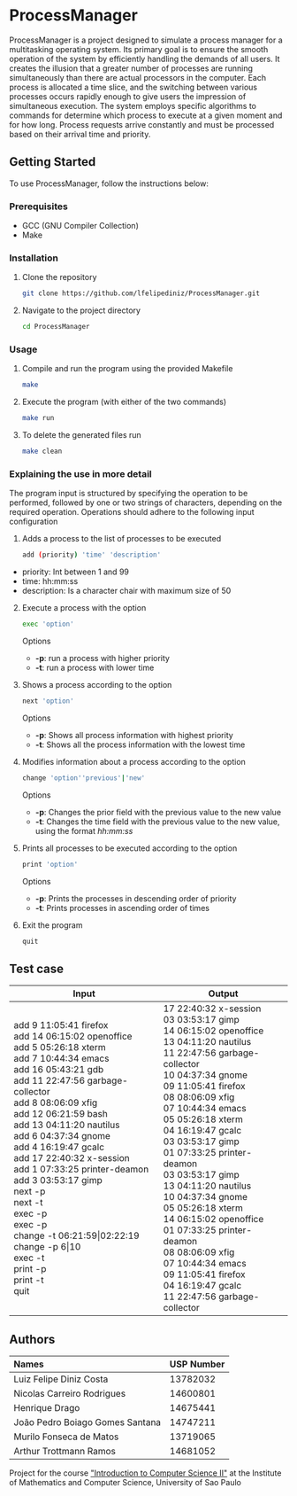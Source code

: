 # ProcessManager

ProcessManager is a project designed to simulate a process manager for a multitasking operating system. Its primary goal is to ensure the smooth operation of the system by efficiently handling the demands of all users. It creates the illusion that a greater number of processes are running simultaneously than there are actual processors in the computer. Each process is allocated a time slice, and the switching between various processes occurs rapidly enough to give users the impression of simultaneous execution. The system employs specific algorithms to commands for determine which process to execute at a given moment and for how long. Process requests arrive constantly and must be processed based on their arrival time and priority.

## Getting Started

To use ProcessManager, follow the instructions below:

### Prerequisites

- GCC (GNU Compiler Collection)
- Make

### Installation

1. Clone the repository

    ```bash
    git clone https://github.com/lfelipediniz/ProcessManager.git
    ```

2. Navigate to the project directory

    ```bash
    cd ProcessManager
    ```

### Usage

1. Compile and run the program using the provided Makefile

    ```bash
    make
    ```

2. Execute the program (with either of the two commands)

    ```bash
    make run
    ```

3. To delete the generated files run

    ```bash
    make clean
    ```

### Explaining the use in more detail

The program input is structured by specifying the operation to be performed, followed by one or two strings of characters, depending on the required operation. Operations should adhere to the following input configuration

1. Adds a process to the list of processes to be executed

    ```bash
    add (priority) 'time' 'description'
    ```

- priority: Int between 1 and 99
- time: hh:mm:ss
- description:  Is a character chair with  maximum size of 50

2. Execute a process with the option

    ```bash
    exec 'option'
    ```
    Options
    
    - **-p**: run a process with higher priority
    - **-t**: run a process with lower time  

3. Shows a process according to the option

    ```bash
    next 'option'
    ```
    Options
    
    - **-p**: Shows all process information with highest priority
    - **-t**: Shows all the process information with the lowest time
  
4. Modifies information about a process according to the option

    ```bash
    change 'option''previous'|'new'
    ```
    Options
    
    - **-p**: Changes the prior field with the previous value to the new value
    - **-t**: Changes the time field with the previous value to the new value, using the format *hh:mm:ss*

5. Prints all processes to be executed according to the option

    ```bash
    print 'option'
    ```
    Options
    
    - **-p**: Prints the processes in descending order of priority
    - **-t**: Prints processes in ascending order of times
  
6. Exit the program
  
    ```bash
    quit
    ```


## Test case

<table align="center">
<thead>
<tr>
<th>Input</th>
<th>Output</th>
</tr>
</thead>
<tbody>
<tr>
<td>
add 9 11:05:41 firefox <br>
add 14 06:15:02 openoffice<br>
add 5 05:26:18 xterm<br>
add 7 10:44:34 emacs<br>
add 16 05:43:21 gdb<br>
add 11 22:47:56 garbage-collector<br>
add 8 08:06:09 xfig<br>
add 12 06:21:59 bash<br>
add 13 04:11:20 nautilus<br>
add 6 04:37:34 gnome<br>
add 4 16:19:47 gcalc<br>
add 17 22:40:32 x-session<br>
add 1 07:33:25 printer-deamon<br>
add 3 03:53:17 gimp<br>
next -p<br>
next -t<br>
exec -p<br>
exec -p<br>
change -t 06:21:59|02:22:19<br>
change -p 6|10<br>
exec -t<br>
print -p<br>
print -t<br>
quit<br>
</td>
<td> 
17 22:40:32 x-session<br>
03 03:53:17 gimp<br>
14 06:15:02 openoffice<br>
13 04:11:20 nautilus<br>
11 22:47:56 garbage-collector<br>
10 04:37:34 gnome<br>
09 11:05:41 firefox<br>
08 08:06:09 xfig<br>
07 10:44:34 emacs<br>
05 05:26:18 xterm<br>
04 16:19:47 gcalc<br>
03 03:53:17 gimp<br>
01 07:33:25 printer-deamon<br>
03 03:53:17 gimp<br>
13 04:11:20 nautilus<br>
10 04:37:34 gnome<br>
05 05:26:18 xterm<br>
14 06:15:02 openoffice<br>
01 07:33:25 printer-deamon<br>
08 08:06:09 xfig<br>
07 10:44:34 emacs<br>
09 11:05:41 firefox<br>
04 16:19:47 gcalc<br>
11 22:47:56 garbage-collector<br>
</td>
</table>

## Authors

| Names                           | USP Number |
| :----------------------         | ---------- |
| Luiz Felipe Diniz Costa         | 13782032   |
| Nicolas Carreiro Rodrigues      | 14600801   |
| Henrique Drago                  | 14675441   |
| João Pedro Boiago Gomes Santana | 14747211   |
| Murilo Fonseca de Matos         | 13719065   |
| Arthur Trottmann Ramos          | 14681052   |

Project for the course ["Introduction to Computer Science II"](https://uspdigital.usp.br/jupiterweb/obterDisciplina?sgldis=SCC0201) at the Institute of Mathematics and Computer Science, University of Sao Paulo



